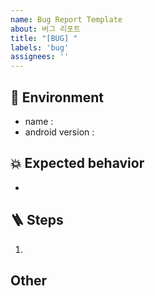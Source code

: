 ```yaml
---
name: Bug Report Template
about: 버그 리포트
title: "[BUG] "
labels: 'bug'
assignees: ''
---
```


## 📱  Environment
<!-- 실행 환경(실행 기기)에 대한 정보를 입력해 주세요. -->
- name : 
- android version :


## 💥  Expected behavior
<!-- 예상 되는 문제 또는 발견한 문제를 설명해 주세요.-->
- 

## 🪜  Steps
<!-- 문제를 발생시키기 위한 순서를 설명해주세요. -->
1. 

## Other
<!--기타 사항-->